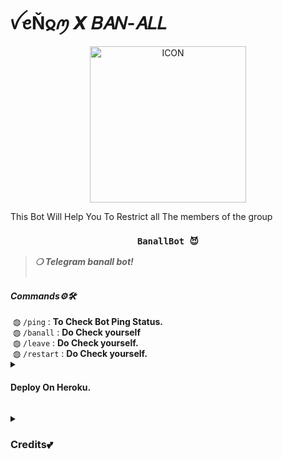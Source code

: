 #    ꪜꫀŇ𐍉ꪑ 𝙓 𝐵𝐴𝑁-𝐴𝐿𝐿
<p align="center"><img src="https://graph.org/file/8d771cd45a1bc53254501.jpg" alt="ICON" width="250" height="250"/></p>
  
This Bot Will Help You To Restrict all The members of the group

<h3 align="center"><strong><code>BanallBot 😈</code></strong></h3>
<blockquote>
<strong><i>❍&nbsp;Telegram banall bot!</i></strong><br><br>
</blockquote>
<summary><h4><strong><i>Commands⚙️🛠️</i></strong></h4></summary>
&nbsp;◍&nbsp;<code>/ping</code>&nbsp;:&nbsp;<strong>To Check Bot Ping Status.</strong><br>
&nbsp;◍&nbsp;<code>/banall</code>&nbsp;:&nbsp;<strong>Do Check yourself</strong><br>
&nbsp;◍&nbsp;<code>/leave</code>&nbsp;:&nbsp;<strong>Do Check yourself.</strong><br>
&nbsp;◍&nbsp;<code>/restart</code>&nbsp;:&nbsp;<strong>Do Check yourself.</strong>
</details><details>
<summary><h4><strong>Deploy On Heroku. </strong></h4></summary>
<blockquote><strong>You can deploy this bot on <code>Heroku</code> very easily from here!!</strong><br><br>
<a href="https://heroku.com/deploy?template=https://github.com/Venom-X-Bots/VENOM_X_BAN-ALL"><img src="https://img.shields.io/badge/Deploy%20To%20Heroku-black?style=for-the-badge&logo=heroku" width="200""/></a>
</blockquote> 
</details>

<p>
<details>
<summary><h3><strong>Credits💕</strong></h3></summary>
<strong>All credit Goes To</strong>&nbsp;<code>:-</code><br>
<code>Telegram:- <a href="https://t.me/Its_Aryaan">@Its_Aryaan</a></code><br>
<code>Github:- <a href="[https://github.com/AakashxDx](https://github.com/Venom-X-Bots/VENOM_X_BAN-ALL)https://github.com/Venom-X-Bots/VENOM_X_BAN-ALL">VENOM</a></code><br>
</details>
</p>
